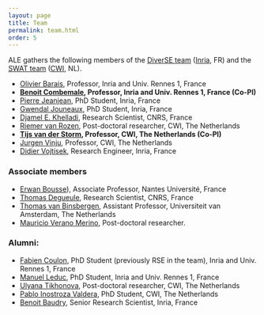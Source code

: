 ```yaml
---
layout: page
title: Team
permalink: team.html
order: 5
---
```


ALE gathers the following members of the [DiverSE team](http://diverse.irisa.fr/) ([Inria](https://www.inria.fr/), FR) and 
the [SWAT team](https://www.cwi.nl/research-groups/software-analysis-and-transformation) ([CWI](https://www.cwi.nl), NL).

* [Olivier Barais](https://olivier.barais.fr), Professor, Inria and Univ. Rennes 1, France
* **[Benoit Combemale](https://www.irit.fr/~Benoit.Combemale/), Professor, Inria and Univ. Rennes 1, France (Co-PI)**
* [Pierre Jeanjean](https://pjeanjean.github.io/), PhD Student, Inria, France
* [Gwendal Jouneaux](https://www.gwendal-jouneaux.fr/), PhD Student, Inria, France
* [Djamel E. Khelladi](http://people.irisa.fr/Djamel-Eddine.Khelladi/), Research Scientist, CNRS, France
* [Riemer van Rozen](https://www.cwi.nl/people/riemer-van-rozen), Post-doctoral researcher, CWI, The Netherlands
* **[Tijs van der Storm](http://homepages.cwi.nl/~storm/), Professor, CWI, The Netherlands (Co-PI)**
* [Jurgen Vinju](http://www.cwi.nl/~jurgenv), Professor, CWI, The Netherlands
* [Didier Vojtisek](http://people.rennes.inria.fr/Didier.Vojtisek), Research Engineer, Inria, France

### Associate members

* [Erwan Bousse](https://bousse-e.univ-nantes.io/)), Associate Professor, Nantes Université, France
* [Thomas Degueule](https://tdegueul.github.io/), Research Scientist, CNRS, France
* [Thomas van Binsbergen](http://www.ltvanbinsbergen.nl/), Assistant Professor, Universiteit van Amsterdam, The Netherlands
* [Mauricio Verano Merino](https://maveme.github.io/), Post-doctoral researcher.

### Alumni:

* [Fabien Coulon](http://www.doyoubuzz.com/fabien-coulon), PhD Student (previously RSE in the team), Inria and Univ. Rennes 1, France
* [Manuel Leduc](https://mleduc.xyz/), PhD Student, Inria and Univ. Rennes 1, France
* [Ulyana Tikhonova](https://www.cwi.nl/people/ulyana-tikhonova), Post-doctoral researcher, CWI, The Netherlands
* [Pablo Inostroza Valdera](https://www.cwi.nl/people/pablo-inostroza-valdera), PhD Student, CWI, The Netherlands
* [Benoit Baudry](https://people.rennes.inria.fr/Benoit.Baudry/), Senior Research Scientist, Inria, France
